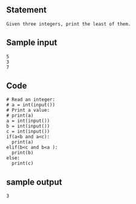 ## Statement
```
Given three integers, print the least of them.
```
## Sample input
```
5
3
7
```
## Code
```
# Read an integer:
# a = int(input())
# Print a value:
# print(a)
a = int(input())
b = int(input())
c = int(input())
if(a<b and a<c):
  print(a)
elif(b<c and b<a ):  
  print(b)
else:
  print(c)
```
## sample output
```
3
```

